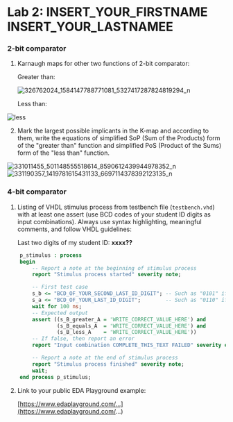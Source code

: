 # Lab 2: INSERT_YOUR_FIRSTNAME INSERT_YOUR_LASTNAMEE

### 2-bit comparator

1. Karnaugh maps for other two functions of 2-bit comparator:

   Greater than:

   ![326762024_1584147788771081_5327417287824819294_n](https://user-images.githubusercontent.com/124879406/219625787-9d7288da-e441-4784-b051-1882dddc7316.png)

   Less than:

  ![less](https://user-images.githubusercontent.com/124879406/219625128-f99c8de0-f874-46da-8d1b-8a6e2febb9af.png)



2. Mark the largest possible implicants in the K-map and according to them, write the equations of simplified SoP (Sum of the Products) form of the "greater than" function and simplified PoS (Product of the Sums) form of the "less than" function.

  ![331011455_501148555518614_8590612439944978352_n](https://user-images.githubusercontent.com/124879406/219633800-015ba6f9-9efc-454a-9fe5-93262da7c587.jpg)
![331190357_1419781615431133_6697114378392123135_n](https://user-images.githubusercontent.com/124879406/219634010-4c56c382-1659-4a50-b902-766b4d6b835d.jpg)

### 4-bit comparator

1. Listing of VHDL stimulus process from testbench file (`testbench.vhd`) with at least one assert (use BCD codes of your student ID digits as input combinations). Always use syntax highlighting, meaningful comments, and follow VHDL guidelines:

   Last two digits of my student ID: **xxxx??**

```vhdl
    p_stimulus : process
    begin
        -- Report a note at the beginning of stimulus process
        report "Stimulus process started" severity note;

        -- First test case
        s_b <= "BCD_OF_YOUR_SECOND_LAST_ID_DIGIT"; -- Such as "0101" if ID = xxxx56
        s_a <= "BCD_OF_YOUR_LAST_ID_DIGIT";        -- Such as "0110" if ID = xxxx56
        wait for 100 ns;
        -- Expected output
        assert ((s_B_greater_A = 'WRITE_CORRECT_VALUE_HERE') and
                (s_B_equals_A  = 'WRITE_CORRECT_VALUE_HERE') and
                (s_B_less_A    = 'WRITE_CORRECT_VALUE_HERE'))
        -- If false, then report an error
        report "Input combination COMPLETE_THIS_TEXT FAILED" severity error;

        -- Report a note at the end of stimulus process
        report "Stimulus process finished" severity note;
        wait;
    end process p_stimulus;
```

2. Link to your public EDA Playground example:

   [https://www.edaplayground.com/...](https://www.edaplayground.com/...)
